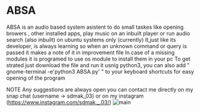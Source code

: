 # ABSA
ABSA is an audio based system asistent to do small taskes like opening browers , other installed apps, play music on an inbuilt player or run audio search (also inbuilt) on ubuntu systems only (currently)
It,just like its developer, is always learning so when an unknown command or query is passed it makes a note of it in improvement file 
In case of a missing modules it is programed to use os module to install them in your pc 
To get strated just download the file and run it usnig python3, you can also add " gnome-terminal -e'python3 ABSA.py' " to your keyboard shortcuts for easy opening of the program

NOTE Any suggestions are always open you can contact me directly on my snap chat (username -> sdmak_03) or on my instagram (https://www.instagram.com/sdmak._.03/) 
![main](https://user-images.githubusercontent.com/101937683/177732655-b5cbfd2a-5130-4495-bcd5-a504b8923f93.png)
